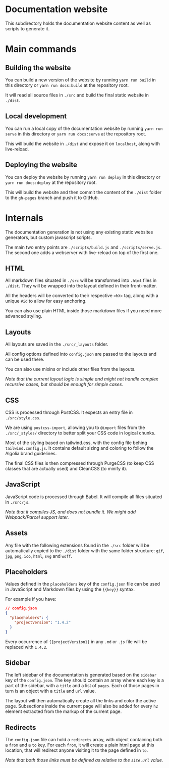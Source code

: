 # Documentation website

This subdirectory holds the documentation website content as well as scripts to
generate it. 

# Main commands

## Building the website

You can build a new version of the website by running `yarn run build` in this
directory or `yarn run docs:build` at the repository root.

It will read all source files in `./src` and build the final static website in
`./dist`.

## Local development

You can run a local copy of the documentation website by running `yarn run
serve` in this directory or `yarn run docs:serve` at the repository root.

This will build the website in `./dist` and expose it on `localhost`, along with
live-reload.

## Deploying the website

You can deploy the website by running `yarn run deploy` in this directory or
`yarn run docs:deploy` at the repository root.

This will build the website and then commit the content of the `./dist` folder
to the `gh-pages` branch and push it to GitHub.

# Internals

The documentation generation is not using any existing static websites
generators, but custom javascript scripts.

The main two entry points are `./scripts/build.js` and `./scripts/serve.js`. The
second one adds a webserver with live-reload on top of the first one.

## HTML

All markdown files situated in `./src` will be transformed into `.html` files in
`./dist`. They will be wrapped into the layout defined in their front-matter.

All the headers will be converted to their respective `<hX>` tag, along with
a unique `#id` to allow for easy anchoring.

You can also use plain HTML inside those markdown files if you need more
advanced styling.

## Layouts

All layouts are saved in the `./src/_layouts` folder.

All config options defined into `config.json` are passed to the layouts and can
be used there.

You can also use mixins or include other files from the layouts.

_Note that the current layout logic is simple and might not handle complex
recursive cases, but should be enough for simple cases._

## CSS

CSS is processed through PostCSS. It expects an entry file in
`./src/style.css`.

We are using `postcss-import`, allowing you to `@import` files from the
`./src/_styles/` directory to better split your CSS code in logical chunks.

Most of the styling based on tailwind.css, with the config file behing
`tailwind.config.js`. It contains default sizing and coloring to follow the
Algolia brand guidelines.

The final CSS files is then compressed through PurgeCSS (to keep CSS
classes that are actually used) and CleanCSS (to minify it).

## JavaScript

JavaScript code is processed through Babel. It will compile all files situated
in `./src/js`.

_Note that it compiles JS, and does not bundle it. We might add Webpack/Parcel
support later._

## Assets

Any file with the following extensions found in the `./src` folder will be
automatically copied to the `./dist` folder with the same folder structure:
`gif`, `jpg`, `png`, `ico`, `html`, `svg` and `woff`.

## Placeholders

Values defined in the `placeholders` key of the `config.json` file can be used
in JavaScript and Markdown files by using the `{{key}}` syntax. 

For example if you have:

```json
// config.json
{
  "placeholders": {
    "projectVersion": "1.4.2"
  }
}
```

Every occurrence of `{{projectVersion}}` in any `.md` or `.js` file will be
replaced with `1.4.2`.

## Sidebar

The left sidebar of the documentation is generated based on the `sidebar` key of
the `config.json`. The key should contain an array where each key is a part of
the sidebar, with a `title` and a list of `pages`. Each of those pages in turn
is an object with a `title` and `url` value.

The layout will then automatically create all the links and color the active
page. Subsections inside the current page will also be added for every `h2`
element extracted from the markup of the current page.

## Redirects

The `config.json` file can hold a `redirects` array, with object containing both
a `from` and a `to` key. For each `from`, it will create a plain html page at
this location, that will redirect anyone visiting it to the page defined in
`to`.

_Note that both those links must be defined as relative to the `site.url`
value._





